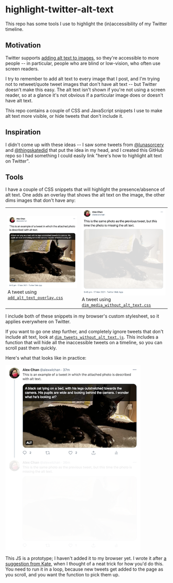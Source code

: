 # highlight-twitter-alt-text

This repo has some tools I use to highlight the (in)accessibility of my Twitter timeline.



## Motivation

Twitter supports [adding alt text to images](https://help.twitter.com/en/using-twitter/picture-descriptions), so they're accessible to more people -- in particular, people who are blind or low-vision, who often use screen readers.

I try to remember to add alt text to every image that I post, and I'm trying not to retweet/quote tweet images that don't have alt text -- but Twitter doesn't make this easy.
The alt text isn't shown if you're not using a screen reader, so at a glance it's not obvious if a particular image does or doesn't have alt text.

This repo contains a couple of CSS and JavaScript snippets I use to make alt text more visible, or hide tweets that don't include it.



## Inspiration

I didn't come up with these ideas -- I saw some tweets from [@lunasorcery](https://twitter.com/lunasorcery) and [@thingskatedid](https://twitter.com/thingskatedid) that put the idea in my head, and I created this GitHub repo so I had something I could easily link "here's how to highlight alt text on Twitter".



## Tools

I have a couple of CSS snippets that will highlight the presence/absence of alt text.
One adds an overlay that shows the alt text on the image, the other dims images that don't have any:

<table>
  <tr>
    <td>
      <img src="tweet_with_alt_text_shown.png" alt="Screenshot of a tweet with an image. At the top of the image, there's a black overlay with white text showing the alt text for the image.">
      A tweet using <a href="add_alt_text_overlay.css"><code>add_alt_text_overlay.css</code></a>
    </td>
    <td>
      <img src="tweet_without_alt_text_with_dimmed_image.png" alt="Screenshot of a tweet with an image.  The image has been heavily dimmed, so it's mostly white.">
      A tweet using <a href="dim_media_without_alt_text.css"><code>dim_media_without_alt_text.css</code></a>
    </td>
  </tr>
</table>

I include both of these snippets in my browser's custom stylesheet, so it applies everywhere on Twitter.

If you want to go one step further, and completely ignore tweets that don't include alt text, look at [`dim_tweets_without_alt_text.js`](dim_tweets_without_alt_text.js).
This includes a function that will hide all the inaccessible tweets on a timeline, so you can scroll past them quickly.

Here's what that looks like in practice:

<img src="thread_with_dimmed_tweet.png" alt="A thread with two tweets. Both tweets have a photo of a black cat; the first tweet is shown with an alt text overlay, the second is heavily dimmed, so it's practically illegible.">

This JS is a prototype; I haven't added it to my browser yet.
I wrote it after [a suggestion from Kate](https://twitter.com/thingskatedid/status/1371990357441835013), when I thought of a neat trick for how you'd do this.
You need to run it in a loop, because new tweets get added to the page as you scroll, and you want the function to pick them up.
